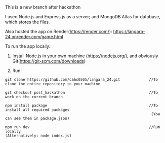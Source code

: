 This is a new branch after hackathon

I used Node.js and Express.js as a server;
and MongoDB Atlas for database, which stores the files.


Also hosted the app on Render(https://render.com/):
https://langara-24.onrender.com/game.html


To run the app locally:

1. Install Node.js in your own machine (https://nodejs.org/), and obviously Git(https://git-scm.com/downloads)

2. Run:
   
```
git clone https://github.com/cahs0505/langara_24.git             //To clone the entire repository to your machine

git checkout post_hackathon                                      //To work on the current branch

npm install package                                              //To install all required packages
                                                                  (You can see them in package.json)

npm run dev                                                      //Run locally
(Alternatively: node index.js)

```

